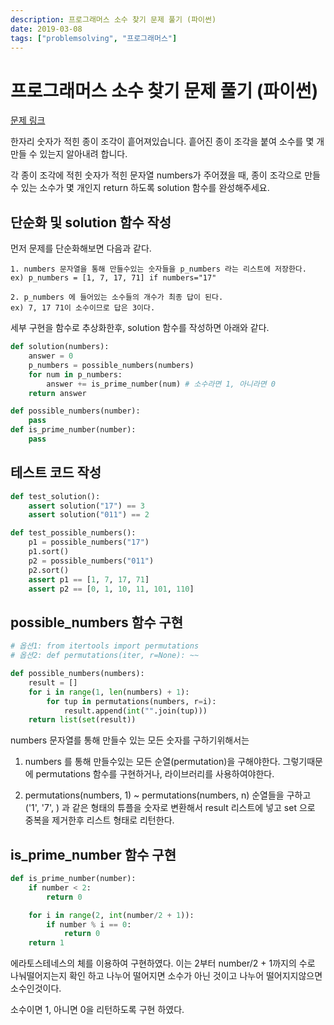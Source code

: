 ```yaml
---
description: 프로그래머스 소수 찾기 문제 풀기 (파이썬)
date: 2019-03-08
tags: ["problemsolving", "프로그래머스"]
---
```

# 프로그래머스 소수 찾기 문제 풀기 (파이썬)

[문제 링크](https://programmers.co.kr/learn/courses/30/lessons/42839?language=python3)

한자리 숫자가 적힌 종이 조각이 흩어져있습니다. 흩어진 종이 조각을 붙여 소수를 몇 개 만들 수 있는지 알아내려 합니다.
<br>

각 종이 조각에 적힌 숫자가 적힌 문자열 numbers가 주어졌을 때, 종이 조각으로 만들 수 있는 소수가 몇 개인지 return 하도록 solution 함수를 완성해주세요.

## 단순화 및 solution 함수 작성

먼저 문제를 단순화해보면 다음과 같다.

```
1. numbers 문자열을 통해 만들수있는 숫자들을 p_numbers 라는 리스트에 저장한다.
ex) p_numbers = [1, 7, 17, 71] if numbers="17"

2. p_numbers 에 들어있는 소수들의 개수가 최종 답이 된다.
ex) 7, 17 71이 소수이므로 답은 3이다.
```

세부 구현을 함수로 추상화한후, solution 함수를 작성하면 아래와 같다.

```python
def solution(numbers):
    answer = 0
    p_numbers = possible_numbers(numbers)
    for num in p_numbers:
        answer += is_prime_number(num) # 소수라면 1, 아니라면 0
    return answer

def possible_numbers(number):
    pass
def is_prime_number(number):
    pass
```

## 테스트 코드 작성

```python
def test_solution():
    assert solution("17") == 3
    assert solution("011") == 2

def test_possible_numbers():
    p1 = possible_numbers("17")
    p1.sort()
    p2 = possible_numbers("011")
    p2.sort()
    assert p1 == [1, 7, 17, 71]
    assert p2 == [0, 1, 10, 11, 101, 110]
```

## possible_numbers 함수 구현

```python
# 옵션1: from itertools import permutations
# 옵션2: def permutations(iter, r=None): ~~

def possible_numbers(numbers):
    result = []
    for i in range(1, len(numbers) + 1):
        for tup in permutations(numbers, r=i):
            result.append(int("".join(tup)))
    return list(set(result))
```

numbers 문자열를 통해 만들수 있는 모든 숫자를 구하기위해서는

1. numbers 를 통해 만들수있는 모든 순열(permutation)을 구해야한다. 그렇기때문에 permutations 함수를 구현하거나, 라이브러리를 사용하여야한다.

2. permutations(numbers, 1) ~ permutations(numbers, n) 순열들을 구하고 ('1', '7', ) 과 같은 형태의 튜플을 숫자로 변환해서 result 리스트에 넣고 set 으로 중복을 제거한후 리스트 형태로 리턴한다.

## is_prime_number 함수 구현

```python
def is_prime_number(number):
    if number < 2:
        return 0

    for i in range(2, int(number/2 + 1)):
        if number % i == 0:
            return 0
    return 1
```

에라토스테네스의 체를 이용하여 구현하였다.
이는 2부터 number/2 + 1까지의 수로 나눠떨어지는지 확인 하고 나누어 떨어지면 소수가 아닌 것이고 나누어 떨어지지않으면 소수인것이다.

소수이면 1, 아니면 0을 리턴하도록 구현 하였다.
